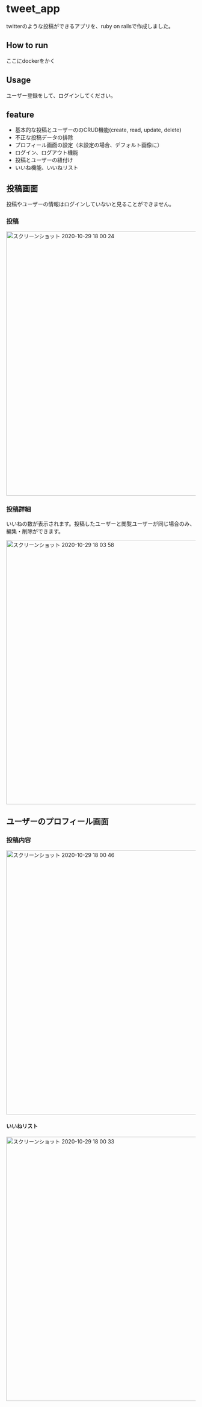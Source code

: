 # tweet_app
twitterのような投稿ができるアプリを、ruby on railsで作成しました。

## How to run

ここにdockerをかく

## Usage

ユーザー登録をして、ログインしてください。

## feature

- 基本的な投稿とユーザーののCRUD機能(create, read, update, delete)
- 不正な投稿データの排除
- プロフィール画面の設定（未設定の場合、デフォルト画像に）
- ログイン、ログアウト機能
- 投稿とユーザーの紐付け
- いいね機能、いいねリスト


## 投稿画面

投稿やユーザーの情報はログインしていないと見ることができません。

### 投稿
<img width="701" alt="スクリーンショット 2020-10-29 18 00 24" src="https://user-images.githubusercontent.com/60100351/97547072-b4cc0300-1a10-11eb-8570-f18928cc1ce1.png">

### 投稿詳細

いいねの数が表示されます。投稿したユーザーと閲覧ユーザーが同じ場合のみ、編集・削除ができます。

<img width="701" alt="スクリーンショット 2020-10-29 18 03 58" src="https://user-images.githubusercontent.com/60100351/97547415-22782f00-1a11-11eb-86d5-31c040db1ee7.png">

## ユーザーのプロフィール画面

### 投稿内容

<img width="701" alt="スクリーンショット 2020-10-29 18 00 46" src="https://user-images.githubusercontent.com/60100351/97547222-e2b14780-1a10-11eb-9302-efc8d749aa4d.png">


#### いいねリスト
<img width="701" alt="スクリーンショット 2020-10-29 18 00 33" src="https://user-images.githubusercontent.com/60100351/97547160-cf9e7780-1a10-11eb-9355-ffdc895ee318.png">
